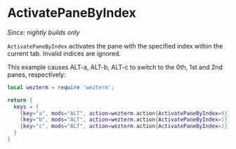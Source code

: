 # ActivatePaneByIndex

*Since: nightly builds only*

`ActivatePaneByIndex` activates the pane with the specified index within
the current tab.  Invalid indices are ignored.

This example causes ALT-a, ALT-b, ALT-c to switch to the 0th, 1st and 2nd
panes, respectively:

```lua
local wezterm = require 'wezterm';

return {
  keys = {
    {key="a", mods="ALT", action=wezterm.action{ActivatePaneByIndex=0}},
    {key="b", mods="ALT", action=wezterm.action{ActivatePaneByIndex=1}},
    {key="c", mods="ALT", action=wezterm.action{ActivatePaneByIndex=2}},
  }
}
```
